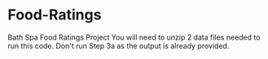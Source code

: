 # Food-Ratings
Bath Spa Food Ratings Project
You will need to unzip 2 data files needed to run this code. Don't run Step 3a as the output is already provided.
